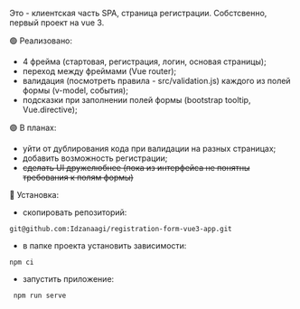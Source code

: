Это - клиентская часть SPA, страница регистрации. Собстсвенно, первый проект на vue 3.

:green_circle: Реализовано:
- 4 фрейма (стартовая, регистрация, логин, основая страницы);
- переход между фреймами (Vue router);
- валидация (посмотреть правила - src/validation.js) каждого из полей формы (v-model, события);
- подсказки при заполнении полей формы (bootstrap tooltip, Vue.directive);

:purple_circle: В планах:
- уйти от дублирования кода при валидации на разных страницах;
- добавить возможность регистрации;
- ~~сделать UI дружелюбнее (пока из интерфейса не понятны требования к полям формы)~~

:large_blue_circle: Установка:
- скопировать репозиторий: 
```
git@github.com:Idzanaagi/registration-form-vue3-app.git
```
- в папке проекта установить зависимости:
```
npm ci
```
- запустить приложениe:
```
 npm run serve
 ```
 
